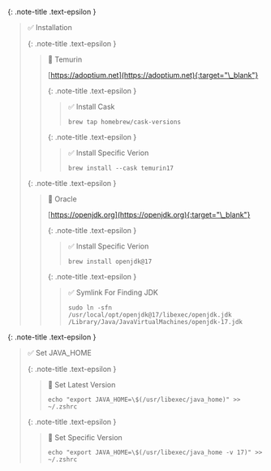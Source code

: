 <!-- _includes/docs/env/java/ -->

{: .note-title .text-epsilon } 
> ✅ Installation
>
> {: .note-title .text-epsilon } 
>> 🔘 Temurin
>>
>> [https://adoptium.net](https://adoptium.net){:target="\_blank"}<br>
>>
>>
>> {: .note-title .text-epsilon } 
>>> ✅ Install Cask
>>>
>>> ```shell
>>> brew tap homebrew/cask-versions
>>> ```
>>
>>
>> {: .note-title .text-epsilon } 
>>> ✅ Install Specific Verion
>>>
>>> ```shell
>>> brew install --cask temurin17
>>> ```
>
>
> {: .note-title .text-epsilon }
>> 🔘 Oracle
>>
>> [https://openjdk.org](https://openjdk.org){:target="\_blank"}
>>
>>
>> {: .note-title .text-epsilon } 
>>> ✅ Install Specific Verion
>>>
>>> ```shell
>>> brew install openjdk@17
>>> ```
>>>
>>
>>
>> {: .note-title .text-epsilon } 
>>> ✅ Symlink For Finding JDK
>>>
>>> ```shell
>>> sudo ln -sfn /usr/local/opt/openjdk@17/libexec/openjdk.jdk /Library/Java/JavaVirtualMachines/openjdk-17.jdk
>>> ```


{: .note-title .text-epsilon }
> ✅ Set JAVA_HOME
>
> {: .note-title .text-epsilon }
>> 🔘 Set Latest Version
>>
>> ```shell
>> echo "export JAVA_HOME=\$(/usr/libexec/java_home)" >> ~/.zshrc
>> ```
>
>
> {: .note-title .text-epsilon }
>> 🔘 Set Specific Version
>>
>> ```shell
>> echo "export JAVA_HOME=\$(/usr/libexec/java_home -v 17)" >> ~/.zshrc
>> ```

